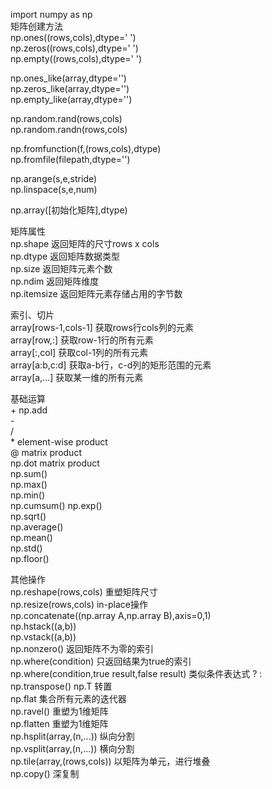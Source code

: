 import numpy as np  
  矩阵创建方法  
  np.ones((rows,cols),dtype=' ')  
  np.zeros((rows,cols),dtype=' ')  
  np.empty((rows,cols),dtype=' ')  
  
  np.ones_like(array,dtype='')  
  np.zeros_like(array,dtype='')  
  np.empty_like(array,dtype='')  
  
  np.random.rand(rows,cols)  
  np.random.randn(rows,cols)  
  
  np.fromfunction(f,(rows,cols),dtype)  
  np.fromfile(filepath,dtype='')

  np.arange(s,e,stride)  
  np.linspace(s,e,num)  
  
  np.array([初始化矩阵],dtype)   
  
  矩阵属性  
  np.shape  返回矩阵的尺寸rows x cols  
  np.dtype  返回矩阵数据类型  
  np.size   返回矩阵元素个数  
  np.ndim   返回矩阵维度  
  np.itemsize  返回矩阵元素存储占用的字节数  
  
  索引、切片  
  array[rows-1,cols-1]   获取rows行cols列的元素  
  array[row,:]           获取row-1行的所有元素  
  array[:,col]           获取col-1列的所有元素  
  array[a:b,c:d]         获取a-b行，c-d列的矩形范围的元素  
  array[a,...]           获取某一维的所有元素  
  
  基础运算  
  \+ np.add  
  \-  
  \/  
  \*             element-wise product  
  @             matrix product  
  np.dot        matrix product  
  np.sum()        
  np.max()        
  np.min()        
  np.cumsum()
  np.exp()  
  np.sqrt()  
  np.average()  
  np.mean()  
  np.std()  
  np.floor()
  
  其他操作  
  np.reshape(rows,cols)   重塑矩阵尺寸  
  np.resize(rows,cols)    in-place操作  
  np.concatenate((np.array A,np.array B),axis=0,1)  
  np.hstack((a,b))  
  np.vstack((a,b))  
  np.nonzero()  返回矩阵不为零的索引  
  np.where(condition)  只返回结果为true的索引  
  np.where(condition,true result,false result)   类似条件表达式 ? :  
  np.transpose()  np.T  转置  
  np.flat   集合所有元素的迭代器  
  np.ravel()  重塑为1维矩阵  
  np.flatten  重塑为1维矩阵  
  np.hsplit(array,(n,...))  纵向分割  
  np.vsplit(array,(n,...))  横向分割  
  np.tile(array,(rows,cols))  以矩阵为单元，进行堆叠  
  np.copy()  深复制  
